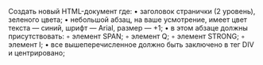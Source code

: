 Создать новый HTML-документ где:
• заголовок странички (2 уровень), зеленого цвета;
• небольшой абзац, на ваше усмотрение, имеет цвет текста — синий, шрифт
— Arial, размер — +1;
• в этом абзаце должны присутствовать:
◦ элемент SPAN;
◦ элемент Q;
◦ элемент STRONG;
◦ элемент I;
• все вышеперечисленное должно быть заключено в тег DIV и центрировано;

